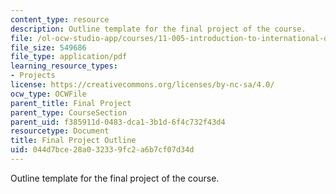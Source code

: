 ```yaml
---
content_type: resource
description: Outline template for the final project of the course.
file: /ol-ocw-studio-app/courses/11-005-introduction-to-international-development-spring-2015/044d7bce28a032339fc2a6b7cf07d34d_MIT11_005S15_assign-outline.pdf
file_size: 549686
file_type: application/pdf
learning_resource_types:
- Projects
license: https://creativecommons.org/licenses/by-nc-sa/4.0/
ocw_type: OCWFile
parent_title: Final Project
parent_type: CourseSection
parent_uid: f385911d-0483-dca1-3b1d-6f4c732f43d4
resourcetype: Document
title: Final Project Outline
uid: 044d7bce-28a0-3233-9fc2-a6b7cf07d34d
---
```

Outline template for the final project of the course.